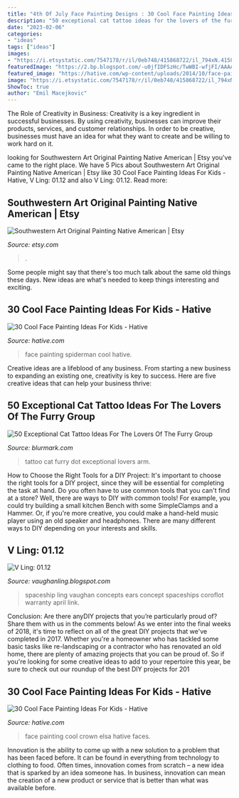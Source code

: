 ```yaml
---
title: "4th Of July Face Painting Designs : 30 Cool Face Painting Ideas For Kids"
description: "50 exceptional cat tattoo ideas for the lovers of the furry group"
date: "2023-02-06"
categories:
- "ideas"
tags: ["ideas"]
images:
- "https://i.etsystatic.com/7547178/r/il/0eb748/415868722/il_794xN.415868722_8078.jpg"
featuredImage: "https://2.bp.blogspot.com/-u0jfIDFSzHc/TwWBI-wfjFI/AAAAAAAAEjc/3uw0hDJtD0c/s1600/hotEars.jpg"
featured_image: "https://hative.com/wp-content/uploads/2014/10/face-painting-ideas-for-kids/9-elsas-crown.jpg"
image: "https://i.etsystatic.com/7547178/r/il/0eb748/415868722/il_794xN.415868722_8078.jpg"
ShowToc: true
author: "Emil Macejkovic"
---
```



The Role of Creativity in Business:
Creativity is a key ingredient in successful businesses. By using creativity, businesses can improve their products, services, and customer relationships. In order to be creative, businesses must have an idea for what they want to create and be willing to work hard on it.

	

		
looking for Southwestern Art Original Painting Native American | Etsy you've came to the right place. We have 5 Pics about Southwestern Art Original Painting Native American | Etsy like 30 Cool Face Painting Ideas For Kids - Hative, V Ling: 01.12 and also V Ling: 01.12. Read more:
		
    
## Southwestern Art Original Painting Native American | Etsy

<img loading=lazy src="https://i.etsystatic.com/7547178/r/il/0eb748/415868722/il_794xN.415868722_8078.jpg" onerror="this.onerror=null;this.src='https://tse1.mm.bing.net/th?id=OIP.aAC9qFxBS8_nXw_yAUDh6wHaJ4&amp;pid=15.1';" alt="Southwestern Art Original Painting Native American | Etsy">

_Source: etsy.com_

>. 

	

Some people might say that there's too much talk about the same old things these days. New ideas are what's needed to keep things interesting and exciting.

    
## 30 Cool Face Painting Ideas For Kids - Hative

<img loading=lazy src="https://hative.com/wp-content/uploads/2014/10/face-painting-ideas-for-kids/20-spiderman.jpg" onerror="this.onerror=null;this.src='https://tse3.mm.bing.net/th?id=OIP.pBAYnvjJaB5QzY49PwPMOAHaJ4&amp;pid=15.1';" alt="30 Cool Face Painting Ideas For Kids - Hative">

_Source: hative.com_

>face painting spiderman cool hative. 

	

Creative ideas are a lifeblood of any business. From starting a new business to expanding an existing one, creativity is key to success. Here are five creative ideas that can help your business thrive:

    
## 50 Exceptional Cat Tattoo Ideas For The Lovers Of The Furry Group

<img loading=lazy src="https://www.blurmark.com/wp-content/uploads/2017/06/Fascinating-Dot-Work-Cat-Tattoo-On-Arm.jpg" onerror="this.onerror=null;this.src='https://tse2.mm.bing.net/th?id=OIP.vbSiGG3uFphytNs5L9eszAHaHa&amp;pid=15.1';" alt="50 Exceptional Cat Tattoo Ideas For The Lovers Of The Furry Group">

_Source: blurmark.com_

>tattoo cat furry dot exceptional lovers arm. 

	

How to Choose the Right Tools for a DIY Project: It's important to choose the right tools for a DIY project, since they will be essential for completing the task at hand.
Do you often have to use common tools that you can't find at a store? Well, there are ways to DIY with common tools! For example, you could try building a small kitchen Bench with some SimpleClamps and a Hammer. Or, if you're more creative, you could make a hand-held music player using an old speaker and headphones. There are many different ways to DIY depending on your interests and skills.

    
## V Ling: 01.12

<img loading=lazy src="https://2.bp.blogspot.com/-u0jfIDFSzHc/TwWBI-wfjFI/AAAAAAAAEjc/3uw0hDJtD0c/s1600/hotEars.jpg" onerror="this.onerror=null;this.src='https://tse2.mm.bing.net/th?id=OIP.6L4O7ybd9HQCMsnCWsmL7gHaEH&amp;pid=15.1';" alt="V Ling: 01.12">

_Source: vaughanling.blogspot.com_

>spaceship ling vaughan concepts ears concept spaceships coroflot warranty april link. 

	

Conclusion: Are there anyDIY projects that you’re particularly proud of? Share them with us in the comments below!
As we enter into the final weeks of 2018, it's time to reflect on all of the great DIY projects that we've completed in 2017. Whether you're a homeowner who has tackled some basic tasks like re-landscaping or a contractor who has renovated an old home, there are plenty of amazing projects that you can be proud of. So if you're looking for some creative ideas to add to your repertoire this year, be sure to check out our roundup of the best DIY projects for 201
    
## 30 Cool Face Painting Ideas For Kids - Hative

<img loading=lazy src="https://hative.com/wp-content/uploads/2014/10/face-painting-ideas-for-kids/9-elsas-crown.jpg" onerror="this.onerror=null;this.src='https://tse3.mm.bing.net/th?id=OIP.PKB1YmtuYc41Qu995jNZ0gHaLH&amp;pid=15.1';" alt="30 Cool Face Painting Ideas For Kids - Hative">

_Source: hative.com_

>face painting cool crown elsa hative faces. 

	

Innovation is the ability to come up with a new solution to a problem that has been faced before. It can be found in everything from technology to clothing to food. Often times, innovation comes from scratch – a new idea that is sparked by an idea someone has. In business, innovation can mean the creation of a new product or service that is better than what was available before.

